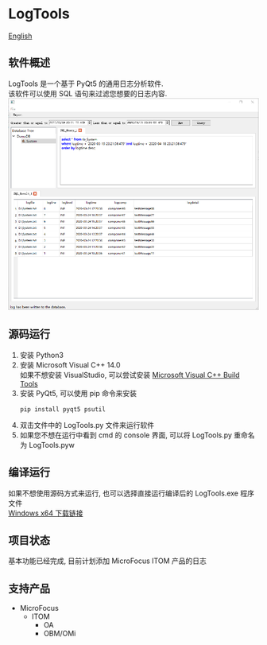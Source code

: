 # LogTools
[English](https://github.com/XOB-CN/LogTools)
## **软件概述**
LogTools 是一个基于 PyQt5 的通用日志分析软件.  
该软件可以使用 SQL 语句来过滤您想要的日志内容.  
![MainGUI](https://github.com/XOB-CN/LogTools/raw/master/guide/picture/Main_GUI.png)  

## **源码运行**
1. 安装 Python3  
2. 安装 Microsoft Visual C++ 14.0  
   如果不想安装 VisualStudio, 可以尝试安装 
   [Microsoft Visual C++ Build Tools](https://www.microsoft.com/en-us/download/details.aspx?id=48159)
3. 安装 PyQt5, 可以使用 pip 命令来安装
    ```commandline
    pip install pyqt5 psutil
    ```
4. 双击文件中的 LogTools.py 文件来运行软件
5. 如果您不想在运行中看到 cmd 的 console 界面, 可以将 LogTools.py 重命名为 LogTools.pyw

## **编译运行**
如果不想使用源码方式来运行, 也可以选择直接运行编译后的 LogTools.exe 程序文件  
[Windows x64 下载链接](https://github.com/XOB-CN/LogTools/releases)

## **项目状态**
基本功能已经完成, 目前计划添加 MicroFocus ITOM 产品的日志

## **支持产品**
* MicroFocus
  * ITOM
    * OA
    * OBM/OMi